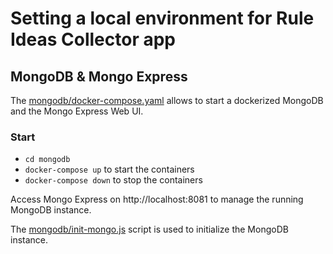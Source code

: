# Setting a local environment for Rule Ideas Collector app

## MongoDB & Mongo Express

The [mongodb/docker-compose.yaml](mongodb/docker-compose.yaml) allows to start a dockerized MongoDB and the Mongo Express Web UI.

### Start
- `cd mongodb`
- `docker-compose up` to start the containers
- `docker-compose down` to stop the containers

Access Mongo Express on http://localhost:8081 to manage the running MongoDB instance.

The [mongodb/init-mongo.js](mongodb/init-mongo.js) script is used to initialize the MongoDB instance.